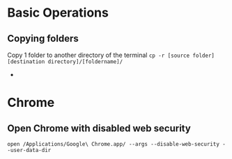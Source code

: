 
# Basic Operations

## Copying folders

Copy 1 folder to another directory of the terminal
`cp -r [source folder] [destination directory]/[foldername]/`

-


# Chrome 
## Open Chrome with disabled web security
```open /Applications/Google\ Chrome.app/ --args --disable-web-security --user-data-dir```
